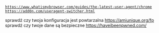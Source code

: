 <code>https://www.whatismybrowser.com/guides/the-latest-user-agent/chrome</code></br>
<code>https://add0n.com/useragent-switcher.html</code>

sprawdź czy twoja konfiguracja jest powtarzalna https://amiunique.org/fp <br/>
sprawdź czy twoje dane są bezpieczne https://haveibeenpwned.com/
